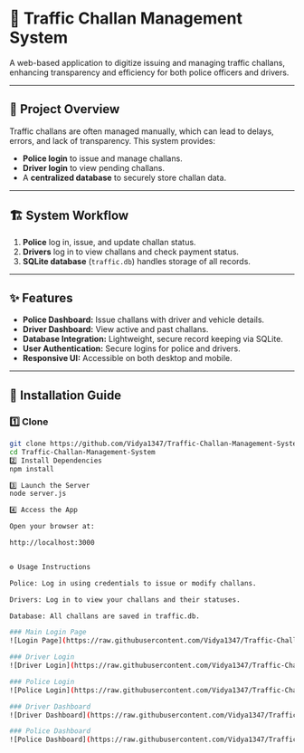 # 🚦 Traffic Challan Management System

A web-based application to digitize issuing and managing traffic challans, enhancing transparency and efficiency for both police officers and drivers.

---

## 📖 Project Overview
Traffic challans are often managed manually, which can lead to delays, errors, and lack of transparency. This system provides:
- **Police login** to issue and manage challans.
- **Driver login** to view pending challans.
- A **centralized database** to securely store challan data.

---

## 🏗 System Workflow
1. **Police** log in, issue, and update challan status.
2. **Drivers** log in to view challans and check payment status.
3. **SQLite database** (`traffic.db`) handles storage of all records.

---

## ✨ Features
- **Police Dashboard:** Issue challans with driver and vehicle details.
- **Driver Dashboard:** View active and past challans.
- **Database Integration:** Lightweight, secure record keeping via SQLite.
- **User Authentication:** Secure logins for police and drivers.
- **Responsive UI:** Accessible on both desktop and mobile.

---

## 🚀 Installation Guide
### 1️⃣ Clone
```bash
git clone https://github.com/Vidya1347/Traffic-Challan-Management-System.git
cd Traffic-Challan-Management-System
2️⃣ Install Dependencies
npm install

3️⃣ Launch the Server
node server.js

4️⃣ Access the App

Open your browser at:

http://localhost:3000


⚙️ Usage Instructions

Police: Log in using credentials to issue or modify challans.

Drivers: Log in to view your challans and their statuses.

Database: All challans are saved in traffic.db.

### Main Login Page
![Login Page](https://raw.githubusercontent.com/Vidya1347/Traffic-Challan-Management-System/main/img1.png)

### Driver Login
![Driver Login](https://raw.githubusercontent.com/Vidya1347/Traffic-Challan-Management-System/main/img2.png)

### Police Login
![Police Login](https://raw.githubusercontent.com/Vidya1347/Traffic-Challan-Management-System/main/img3.png)

### Driver Dashboard
![Driver Dashboard](https://raw.githubusercontent.com/Vidya1347/Traffic-Challan-Management-System/main/img4.png)

### Police Dashboard
![Police Dashboard](https://raw.githubusercontent.com/Vidya1347/Traffic-Challan-Management-System/main/img5.png)
